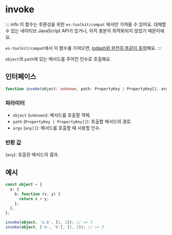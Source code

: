 # invoke

::: info
이 함수는 호환성을 위한 `es-toolkit/compat` 에서만 가져올 수 있어요. 대체할 수 있는 네이티브 JavaScript API가 있거나, 아직 충분히 최적화되지 않았기 때문이에요.

`es-toolkit/compat`에서 이 함수를 가져오면, [lodash와 완전히 똑같이 동작](../../../compatibility.md)해요.
:::

`object`의 `path`에 있는 메서드를 주어진 인수로 호출해요.

## 인터페이스

```typescript
function invoke(object: unknown, path: PropertyKey | PropertyKey[], args: any[]): any;
```

### 파라미터

- `object` (`unknown`): 메서드를 호출할 객체.
- `path` (`PropertyKey | PropertyKey[]`): 호출할 메서드의 경로.
- `args` (`any[]`): 메서드를 호출할 때 사용할 인수.

### 반환 값

(`any`): 호출된 메서드의 결과.

## 예시

```typescript
const object = {
  a: {
    b: function (x, y) {
      return x + y;
    },
  },
};

invoke(object, 'a.b', [1, 2]); // => 3
invoke(object, ['a', 'b'], [1, 2]); // => 3
```
